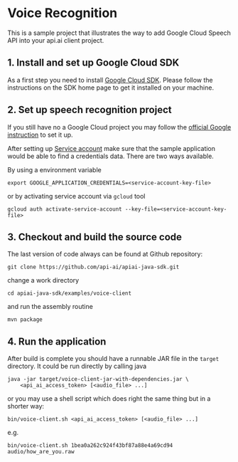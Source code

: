 # Voice Recognition

This is a sample project that illustrates the way to add Google Cloud Speech API
into your api.ai client project.

## 1. Install and set up Google Cloud SDK

As a first step you need to install [Google Cloud SDK](https://cloud.google.com/sdk/).
Please follow the instructions on the SDK home page to get it installed on your
machine.

## 2. Set up speech recognition project

If you still have no a Google Cloud project you may follow the
[official Google instruction](https://cloud.google.com/speech/docs/getting-started#set_up_your_project)
to set it up.

After setting up [Service account](https://cloud.google.com/speech/docs/common/auth#set_up_a_service_account)
make sure that the sample application would be able to find a credentials data.
There are two ways available.

By using a environment variable

    export GOOGLE_APPLICATION_CREDENTIALS=<service-account-key-file>

or by activating service account via `gcloud` tool

    gcloud auth activate-service-account --key-file=<service-account-key-file> 

## 3. Checkout and build the source code

The last version of code always can be found at Github repository:

    git clone https://github.com/api-ai/apiai-java-sdk.git

change a work directory

    cd apiai-java-sdk/examples/voice-client

and run the assembly routine

    mvn package

## 4. Run the application

After build is complete you should have a runnable JAR file in the `target`
directory. It could be run directly by calling java

    java -jar target/voice-client-jar-with-dependencies.jar \
        <api_ai_access_token> [<audio_file> ...]

or you may use a shell script which does right the same thing but in a shorter
way:

    bin/voice-client.sh <api_ai_access_token> [<audio_file> ...]

e.g.

    bin/voice-client.sh 1bea0a262c924f43bf87a88e4a69cd94 audio/how_are_you.raw
